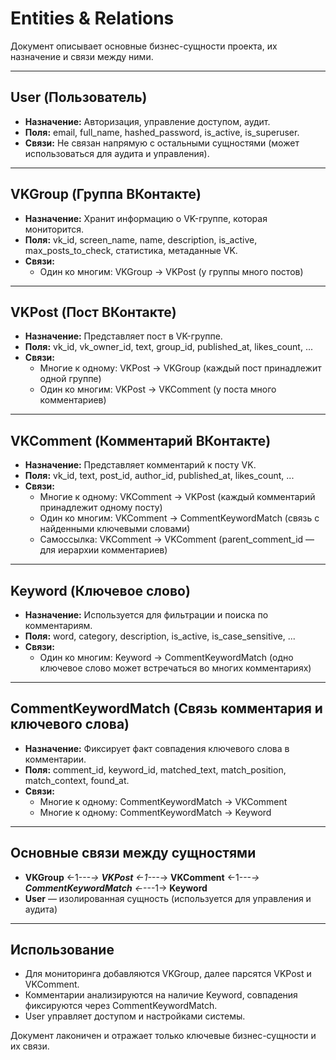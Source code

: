 # Entities & Relations

Документ описывает основные бизнес-сущности проекта, их назначение и связи между ними.

---

## User (Пользователь)
- **Назначение:** Авторизация, управление доступом, аудит.
- **Поля:** email, full_name, hashed_password, is_active, is_superuser.
- **Связи:** Не связан напрямую с остальными сущностями (может использоваться для аудита и управления).

---

## VKGroup (Группа ВКонтакте)
- **Назначение:** Хранит информацию о VK-группе, которая мониторится.
- **Поля:** vk_id, screen_name, name, description, is_active, max_posts_to_check, статистика, метаданные VK.
- **Связи:**
  - Один ко многим: VKGroup → VKPost (у группы много постов)

---

## VKPost (Пост ВКонтакте)
- **Назначение:** Представляет пост в VK-группе.
- **Поля:** vk_id, vk_owner_id, text, group_id, published_at, likes_count, ...
- **Связи:**
  - Многие к одному: VKPost → VKGroup (каждый пост принадлежит одной группе)
  - Один ко многим: VKPost → VKComment (у поста много комментариев)

---

## VKComment (Комментарий ВКонтакте)
- **Назначение:** Представляет комментарий к посту VK.
- **Поля:** vk_id, text, post_id, author_id, published_at, likes_count, ...
- **Связи:**
  - Многие к одному: VKComment → VKPost (каждый комментарий принадлежит одному посту)
  - Один ко многим: VKComment → CommentKeywordMatch (связь с найденными ключевыми словами)
  - Самоссылка: VKComment → VKComment (parent_comment_id — для иерархии комментариев)

---

## Keyword (Ключевое слово)
- **Назначение:** Используется для фильтрации и поиска по комментариям.
- **Поля:** word, category, description, is_active, is_case_sensitive, ...
- **Связи:**
  - Один ко многим: Keyword → CommentKeywordMatch (одно ключевое слово может встречаться во многих комментариях)

---

## CommentKeywordMatch (Связь комментария и ключевого слова)
- **Назначение:** Фиксирует факт совпадения ключевого слова в комментарии.
- **Поля:** comment_id, keyword_id, matched_text, match_position, match_context, found_at.
- **Связи:**
  - Многие к одному: CommentKeywordMatch → VKComment
  - Многие к одному: CommentKeywordMatch → Keyword

---

## Основные связи между сущностями
- **VKGroup** ←1---*→ **VKPost** ←1---*→ **VKComment** ←1---*→ **CommentKeywordMatch** ←*---1→ **Keyword**
- **User** — изолированная сущность (используется для управления и аудита)

---

## Использование
- Для мониторинга добавляются VKGroup, далее парсятся VKPost и VKComment.
- Комментарии анализируются на наличие Keyword, совпадения фиксируются через CommentKeywordMatch.
- User управляет доступом и настройками системы.

Документ лаконичен и отражает только ключевые бизнес-сущности и их связи. 